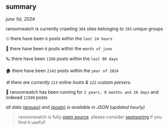 
## summary
_june 1st, 2024_

ransomwatch is currently crawling `384` sites belonging to `193` unique groups

⏲ there have been `6` posts within the `last 24 hours`

🦈 there have been `0` posts within the `month of june`

🪐 there have been `1268` posts within the `last 90 days`

🏚 there have been `2142` posts within the `year of 2024`

_⚙️ there are currently `113` online hosts & `122` custom parsers._

🦕 ransomwatch has been running for `2 years, 8 months and 26 days` and indexed `11599` posts

_all data  [(groups)](http://ransomwhat.telemetry.ltd/groups) and [(posts)](http://ransomwhat.telemetry.ltd/posts) is available in JSON (updated hourly)_

> ransomwatch is fully [open source](https://github.com/joshhighet/ransomwatch#ransomwatch--). please consider [sponsoring](https://github.com/sponsors/joshhighet) if you find it useful!
